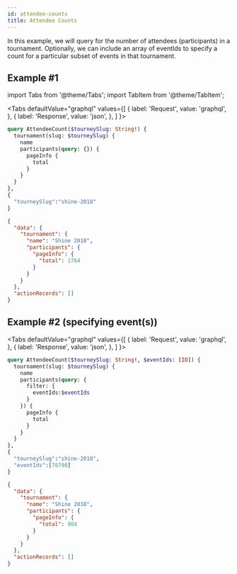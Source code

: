 ```yaml
---
id: attendee-counts
title: Attendee Counts
---
```


In this example, we will query for the number of attendees (participants) in a tournament.
Optionally, we can include an array of eventIds to specify a count for a particular subset of events
in that tournament.

## Example #1

import Tabs from '@theme/Tabs';
import TabItem from '@theme/TabItem';

<Tabs
defaultValue="graphql"
values={[
{ label: 'Request', value: 'graphql', },
{ label: 'Response', value: 'json', },
]
}>
<TabItem value="graphql">

```graphql
query AttendeeCount($tourneySlug: String!) {
  tournament(slug: $tourneySlug) {
    name
    participants(query: {}) {
      pageInfo {
        total
      }
    }
  }
},
{
  "tourneySlug":"shine-2018"
}
```

</TabItem>

<TabItem value="json">

```json
{
  "data": {
    "tournament": {
      "name": "Shine 2018",
      "participants": {
        "pageInfo": {
          "total": 1764
        }
      }
    }
  },
  "actionRecords": []
}
```

</TabItem>
</Tabs>

## Example #2 (specifying event(s))

<Tabs
defaultValue="graphql"
values={[
{ label: 'Request', value: 'graphql', },
{ label: 'Response', value: 'json', },
]
}>
<TabItem value="graphql">

```graphql
query AttendeeCount($tourneySlug: String!, $eventIds: [ID]) {
  tournament(slug: $tourneySlug) {
    name
    participants(query: {
      filter: {
        eventIds:$eventIds
      }
    }) {
      pageInfo {
        total
      }
    }
  }
},
{
  "tourneySlug":"shine-2018",
  "eventIds":[78790]
}
```

</TabItem>

<TabItem value="json">

```json
{
  "data": {
    "tournament": {
      "name": "Shine 2018",
      "participants": {
        "pageInfo": {
          "total": 904
        }
      }
    }
  },
  "actionRecords": []
}
```

</TabItem>
</Tabs>
